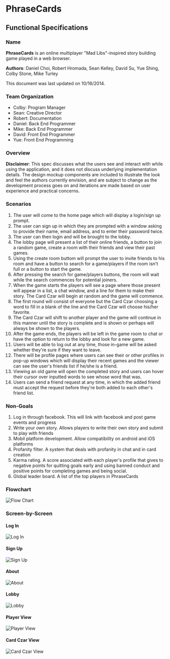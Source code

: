 # PhraseCards
## Functional Specifications

### Name

**PhraseCards** is an online multiplayer "Mad Libs"-inspired story building game played in a web browser.

**Authors**: Daniel Choi, Robert Hromada, Sean Kelley, David Su, Yue Shing, Colby Stone, Mike Turley

This document was last updated on 10/16/2014.

### Team Organization
- Colby: Program Manager
- Sean: Creative Director
- Robert: Documentation
- Daniel: Back End Programmer
- Mike: Back End Programmer
- David: Front End Programmer
- Yue: Front End Programming

### Overview

**Disclaimer**: This spec discusses what the users see and interact with while using the application, and it does not discuss underlying implementation details.  The design mockup components are included to illustrate the look and feel the authors currently envision, and are subject to change as the development process goes on and iterations are made based on user experience and practical concerns.

### Scenarios

1. The user will come to the home page which will display a login/sign up prompt.
2. The user can sign up in which they are prompted with a window asking to provide their name, email address, and to enter their password twice.
3. The user can then login and will be brought to the lobby.
4. The lobby page will present a list of their online friends, a button to join a random game, create a room with their friends and view their past games.
5. Using the create room buttom will prompt the user to invite friends to his room and have a button to search for a game/players if the room isn't full or a button to start the game.
6. After pressing the search for game/players buttons, the room will wait while the search commences for potential joiners.
7. When the game starts the players will see a page where those present will appear in a list, a chat window, and a line for them to make their story. The Card Czar will begin at random and the game will commence.
8. The first round will consist of everyone but the Card Czar choosing a word to fill in a blank of the line and the Card Czar will choose his/her favorite.
9. The Card Czar will shift to another player and the game will continue in this manner until the story is complete and is shown or perhaps will always be shown to the players.
10. After the game ends, the players will be left in the game room to chat or have the option to return to the lobby and look for a new game.
11. Users will be able to log out at any time, those in-game will be asked whether they're sure if they want to leave.
12. There will be profile pages where users can see their or other profiles in pop-up windows which will display their recent games and the viewer can see the user's friends list if he/she is a friend.
13. Viewing an old game will open the completed story and users can hover their cursor over inputted words to see whose word that was.
14. Users can send a friend request at any time, in which the added friend must accept the request before they're both added to each other's friend list.

### Non-Goals

1. Log in through facebook.  This will link with facebook and post game events and progress
2. Write your own story.  Allows players to write their own story and submit to play with friends
3. Mobil platform development.  Allow compatibility on android and iOS platforms
4. Profanity filter.  A system that deals with profanity in chat and in card creation 
5. Karma rating.  A score associated with each player's profile that gives to negative points for quitting goals early and using banned conduct and positive points for completing games and being social.  
6. Global leader board.  A list of the top players in PhraseCards

### Flowchart

![Flow Chart](https://github.com/umass-cs-326/team-phrase-cards/blob/master/docs/fspec/images/PhraseCards.png "Flow Chart")


### Screen-by-Screen

#### Log In
![Log In](https://github.com/umass-cs-326/team-phrase-cards/blob/master/docs/fspec/images/login.png "Log In")

#### Sign Up
![Sign Up ](https://github.com/umass-cs-326/team-phrase-cards/blob/master/docs/fspec/images/signup.png "Sign Up")

#### About
![About ](https://github.com/umass-cs-326/team-phrase-cards/blob/master/docs/fspec/images/about.png "About")


#### Lobby
![Lobby ](https://github.com/umass-cs-326/team-phrase-cards/blob/master/docs/fspec/images/lobby.png "Lobby")


#### Player View
![Player View ](https://github.com/umass-cs-326/team-phrase-cards/blob/master/docs/fspec/images/player.png "Player View")

#### Card Czar View
![Card Czar View ](https://github.com/umass-cs-326/team-phrase-cards/blob/master/docs/fspec/images/czar.png "Card Czar View")

